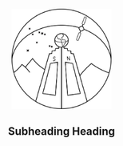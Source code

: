 <br />
<div align="center">
<a href="https://astro-ec.github.io/">
<img src="images/nwlg.png" alt="Logo" width=200>
</a>

<h2>
  <strong>Subheading</strong>
  Heading
</h2>
